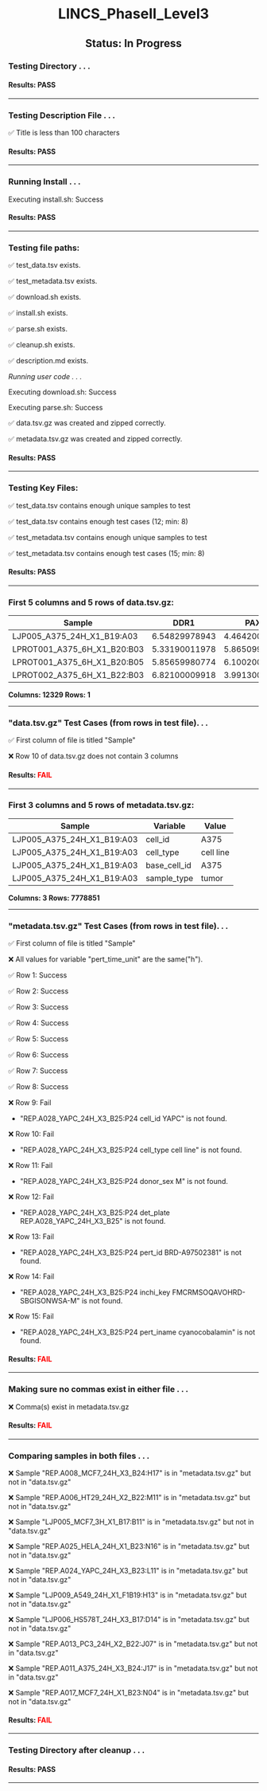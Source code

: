 <h1><center>LINCS_PhaseII_Level3</center></h1>
<h2><center> Status: In Progress </center></h2>


### Testing Directory . . .

#### Results: PASS
---
### Testing Description File . . .

&#9989;	Title is less than 100 characters

#### Results: PASS
---
### Running Install . . .

Executing install.sh: Success

#### Results: PASS
---

### Testing file paths:

&#9989;	test_data.tsv exists.

&#9989;	test_metadata.tsv exists.

&#9989;	download.sh exists.

&#9989;	install.sh exists.

&#9989;	parse.sh exists.

&#9989;	cleanup.sh exists.

&#9989;	description.md exists.

*Running user code . . .*

Executing download.sh: Success

Executing parse.sh: Success

&#9989;	data.tsv.gz was created and zipped correctly.

&#9989;	metadata.tsv.gz was created and zipped correctly.

#### Results: PASS
---
### Testing Key Files:

&#9989;	test_data.tsv contains enough unique samples to test

&#9989;	test_data.tsv contains enough test cases (12; min: 8)

&#9989;	test_metadata.tsv contains enough unique samples to test

&#9989;	test_metadata.tsv contains enough test cases (15; min: 8)

#### Results: PASS
---

### First 5 columns and 5 rows of data.tsv.gz:

|	Sample	|	DDR1	|	PAX8	|	GUCA1A	|	EPHB3	|
|	---	|	---	|	---	|	---	|	---	|
|	LJP005_A375_24H_X1_B19:A03	|	6.54829978943	|	4.46420001984	|	4.82719993591	|	5.97429990768	|
|	LPROT001_A375_6H_X1_B20:B03	|	5.33190011978	|	5.86509990692	|	6.20599985123	|	8.62740039825	|
|	LPROT001_A375_6H_X1_B20:B05	|	5.85659980774	|	6.10020017624	|	5.93030023575	|	9.55449962616	|
|	LPROT002_A375_6H_X1_B22:B03	|	6.82100009918	|	3.99130010605	|	4.17999982834	|	6.34259986877	|

**Columns: 12329 Rows: 1**

---
### "data.tsv.gz" Test Cases (from rows in test file). . .

&#9989;	First column of file is titled "Sample"

&#10060;	Row 10 of data.tsv.gz does not contain 3 columns

#### Results: **<font color="red">FAIL</font>**
---
### First 3 columns and 5 rows of metadata.tsv.gz:

|	Sample	|	Variable	|	Value	|
|	---	|	---	|	---	|
|	LJP005_A375_24H_X1_B19:A03	|	cell_id	|	A375	|
|	LJP005_A375_24H_X1_B19:A03	|	cell_type	|	cell line	|
|	LJP005_A375_24H_X1_B19:A03	|	base_cell_id	|	A375	|
|	LJP005_A375_24H_X1_B19:A03	|	sample_type	|	tumor	|

**Columns: 3 Rows: 7778851**

---
### "metadata.tsv.gz" Test Cases (from rows in test file). . .

&#9989;	First column of file is titled "Sample"

&#10060;	All values for variable "pert_time_unit" are the same("h").

&#9989;	Row 1: Success

&#9989;	Row 2: Success

&#9989;	Row 3: Success

&#9989;	Row 4: Success

&#9989;	Row 5: Success

&#9989;	Row 6: Success

&#9989;	Row 7: Success

&#9989;	Row 8: Success

&#10060;	Row 9: Fail
- "REP.A028_YAPC_24H_X3_B25:P24	cell_id	YAPC" is not found.

&#10060;	Row 10: Fail
- "REP.A028_YAPC_24H_X3_B25:P24	cell_type	cell line" is not found.

&#10060;	Row 11: Fail
- "REP.A028_YAPC_24H_X3_B25:P24	donor_sex	M" is not found.

&#10060;	Row 12: Fail
- "REP.A028_YAPC_24H_X3_B25:P24	det_plate	REP.A028_YAPC_24H_X3_B25" is not found.

&#10060;	Row 13: Fail
- "REP.A028_YAPC_24H_X3_B25:P24	pert_id	BRD-A97502381" is not found.

&#10060;	Row 14: Fail
- "REP.A028_YAPC_24H_X3_B25:P24	inchi_key	FMCRMSOQAVOHRD-SBGISONWSA-M" is not found.

&#10060;	Row 15: Fail
- "REP.A028_YAPC_24H_X3_B25:P24	pert_iname	cyanocobalamin" is not found.

#### Results: **<font color="red">FAIL</font>**
---
### Making sure no commas exist in either file . . .

&#10060;	Comma(s) exist in metadata.tsv.gz

#### Results: **<font color="red">FAIL</font>**
---
### Comparing samples in both files . . .

&#10060;	 Sample "REP.A008_MCF7_24H_X3_B24:H17" is in "metadata.tsv.gz" but not in "data.tsv.gz"

&#10060;	 Sample "REP.A006_HT29_24H_X2_B22:M11" is in "metadata.tsv.gz" but not in "data.tsv.gz"

&#10060;	 Sample "LJP005_MCF7_3H_X1_B17:B11" is in "metadata.tsv.gz" but not in "data.tsv.gz"

&#10060;	 Sample "REP.A025_HELA_24H_X1_B23:N16" is in "metadata.tsv.gz" but not in "data.tsv.gz"

&#10060;	 Sample "REP.A024_YAPC_24H_X3_B23:L11" is in "metadata.tsv.gz" but not in "data.tsv.gz"

&#10060;	 Sample "LJP009_A549_24H_X1_F1B19:H13" is in "metadata.tsv.gz" but not in "data.tsv.gz"

&#10060;	 Sample "LJP006_HS578T_24H_X3_B17:D14" is in "metadata.tsv.gz" but not in "data.tsv.gz"

&#10060;	 Sample "REP.A013_PC3_24H_X2_B22:J07" is in "metadata.tsv.gz" but not in "data.tsv.gz"

&#10060;	 Sample "REP.A011_A375_24H_X3_B24:J17" is in "metadata.tsv.gz" but not in "data.tsv.gz"

&#10060;	 Sample "REP.A017_MCF7_24H_X1_B23:N04" is in "metadata.tsv.gz" but not in "data.tsv.gz"

#### Results: **<font color="red">FAIL</font>**

---
### Testing Directory after cleanup . . .

#### Results: PASS
---
